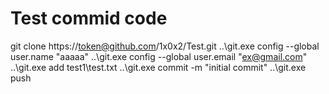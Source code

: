 # Test commid code
git clone https://token@github.com/1x0x2/Test.git
..\git.exe config --global user.name "aaaaa"
..\git.exe config --global user.email "ex@gmail.com"
..\git.exe add test1\test.txt
..\git.exe commit -m "initial commit"
..\git.exe push
